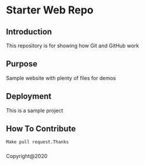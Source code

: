 # Starter Web Repo

## Introduction

This repository is for showing how Git and GitHub work

## Purpose

Sample website with plenty of files for demos

## Deployment

This is a sample project

## How To Contribute
	
	Make pull request.Thanks

###

Copyright@2020